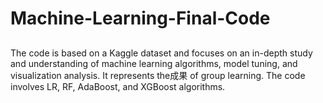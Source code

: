 # Machine-Learning-Final-Code
## 
The code is based on a Kaggle dataset and focuses on an in-depth study and understanding of machine learning algorithms, model tuning, and visualization analysis. It represents the成果 of group learning. The code involves LR, RF, AdaBoost, and XGBoost algorithms.
